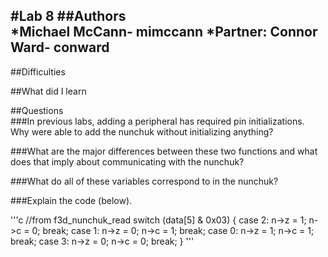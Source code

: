 #Lab 8 
##Authors  
*Michael McCann- mimccann
*Partner: Connor Ward- conward  
---

##Difficulties  


##What did I learn  


##Questions  
###In previous labs, adding a peripheral has required pin initializations. Why were able to add the nunchuk without initializing anything?  


###What are the major differences between these two functions and what does that imply about communicating with the nunchuk?  


###What do all of these variables correspond to in the nunchuk?  


###Explain the code (below).

'''c
//from f3d_nunchuk_read
  switch (data[5] & 0x03) {
  case 2:
    n->z = 1;
    n->c = 0;
    break;
  case 1:
    n->z = 0;
    n->c = 1;
    break;
  case 0:
    n->z = 1;
    n->c = 1;
    break;
  case 3:
    n->z = 0;
    n->c = 0;
    break;
  }
'''
